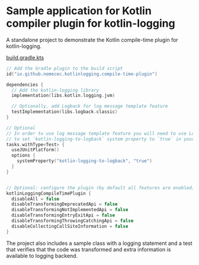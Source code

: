 # Sample application for Kotlin compiler plugin for kotlin-logging

A standalone project to demonstrate the Kotlin compile-time plugin for kotlin-logging.

[build.gradle.kts](build.gradle.kts)
```kotlin
// Add the Gradle plugin to the build script
id("io.github.nemecec.kotlinlogging.compile-time-plugin")

dependencies {
  // Add the kotlin-logging library
  implementation(libs.kotlin.logging.jvm)

  // Optionally, add Logback for log message template feature
  testImplementation(libs.logback.classic)
}

// Optional
// In order to use log message template feature you will need to use Logback as your logging backend (and
// to set `kotlin-logging-to-logback` system property to `true` in your application JVM).
tasks.withType<Test> {
  useJUnitPlatform()
  options {
    systemProperty("kotlin-logging-to-logback", "true")
  }
}


// Optional: configure the plugin (by default all features are enabled)
kotlinLoggingCompileTimePlugin {
  disableAll = false
  disableTransformingDeprecatedApi = false
  disableTransformingNotImplementedApi = false
  disableTransformingEntryExitApi = false
  disableTransformingThrowingCatchingApi = false
  disableCollectingCallSiteInformation = false
}
```

The project also includes a sample class with a logging statement and a test
that verifies that the code was transformed and extra information is available to logging backend.
